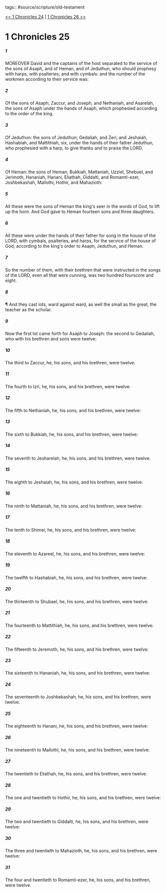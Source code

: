 tags:: #source/scripture/old-testament

[<< 1 Chronicles 24](old-testament/13_1_Chronicles/1_Chronicles_24.md) | [1 Chronicles 26 >>](old-testament/13_1_Chronicles/1_Chronicles_26.md)

# 1 Chronicles 25

##### 1

MOREOVER David and the captains of the host separated to the service of the sons of Asaph, and of Heman, and of Jeduthun, who should prophesy with harps, with psalteries, and with cymbals: and the number of the workmen according to their service was:

##### 2

Of the sons of Asaph; Zaccur, and Joseph, and Nethaniah, and Asarelah, the sons of Asaph under the hands of Asaph, which prophesied according to the order of the king.

##### 3

Of Jeduthun: the sons of Jeduthun; Gedaliah, and Zeri, and Jeshaiah, Hashabiah, and Mattithiah, six, under the hands of their father Jeduthun, who prophesied with a harp, to give thanks and to praise the LORD.

##### 4

Of Heman: the sons of Heman; Bukkiah, Mattaniah, Uzziel, Shebuel, and Jerimoth, Hananiah, Hanani, Eliathah, Giddalti, and Romamti-ezer, Joshbekashah, Mallothi, Hothir, and Mahazioth:

##### 5

All these were the sons of Heman the king's seer in the words of God, to lift up the horn. And God gave to Heman fourteen sons and three daughters.

##### 6

All these were under the hands of their father for song in the house of the LORD, with cymbals, psalteries, and harps, for the service of the house of God, according to the king's order to Asaph, Jeduthun, and Heman.

##### 7

So the number of them, with their brethren that were instructed in the songs of the LORD, even all that were cunning, was two hundred fourscore and eight.

##### 8

¶ And they cast lots, ward against ward, as well the small as the great, the teacher as the scholar.

##### 9

Now the first lot came forth for Asaph to Joseph: the second to Gedaliah, who with his brethren and sons were twelve:

##### 10

The third to Zaccur, he, his sons, and his brethren, were twelve:

##### 11

The fourth to Izri, he, his sons, and his brethren, were twelve:

##### 12

The fifth to Nethaniah, he, his sons, and his brethren, were twelve:

##### 13

The sixth to Bukkiah, he, his sons, and his brethren, were twelve:

##### 14

The seventh to Jesharelah, he, his sons, and his brethren, were twelve:

##### 15

The eighth to Jeshaiah, he, his sons, and his brethren, were twelve:

##### 16

The ninth to Mattaniah, he, his sons, and his brethren, were twelve:

##### 17

The tenth to Shimei, he, his sons, and his brethren, were twelve:

##### 18

The eleventh to Azareel, he, his sons, and his brethren, were twelve:

##### 19

The twelfth to Hashabiah, he, his sons, and his brethren, were twelve:

##### 20

The thirteenth to Shubael, he, his sons, and his brethren, were twelve:

##### 21

The fourteenth to Mattithiah, he, his sons, and his brethren, were twelve:

##### 22

The fifteenth to Jeremoth, he, his sons, and his brethren, were twelve:

##### 23

The sixteenth to Hananiah, he, his sons, and his brethren, were twelve:

##### 24

The seventeenth to Joshbekashah, he, his sons, and his brethren, were twelve:

##### 25

The eighteenth to Hanani, he, his sons, and his brethren, were twelve:

##### 26

The nineteenth to Mallothi, he, his sons, and his brethren, were twelve:

##### 27

The twentieth to Eliathah, he, his sons, and his brethren, were twelve:

##### 28

The one and twentieth to Hothir, he, his sons, and his brethren, were twelve:

##### 29

The two and twentieth to Giddalti, he, his sons, and his brethren, were twelve:

##### 30

The three and twentieth to Mahazioth, he, his sons, and his brethren, were twelve:

##### 31

The four and twentieth to Romamti-ezer, he, his sons, and his brethren, were twelve.
